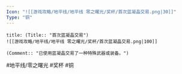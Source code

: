 ```yaml
---
Icon: "![[游戏攻略/地平线/地平线 零之曙光/奖杯/首次蓝凝晶交易.png|30]]"
Type: "铜"
---
```

```ad-common-bronze-trophy
title: (Title:: "首次蓝凝晶交易")
![[游戏攻略/地平线/地平线 零之曙光/奖杯/首次蓝凝晶交易.png|100]]

(Comment:: "已使用蓝凝晶交易了一种特殊武器或装备。")
```

#地平线/零之曙光 #奖杯 #铜
